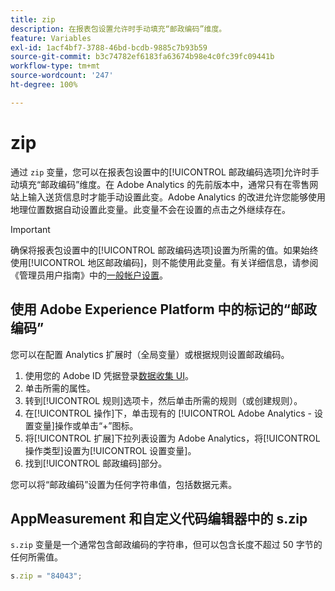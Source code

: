 ```yaml
---
title: zip
description: 在报表包设置允许时手动填充“邮政编码”维度。
feature: Variables
exl-id: 1acf4bf7-3788-46bd-bcdb-9885c7b93b59
source-git-commit: b3c74782ef6183fa63674b98e4c0fc39fc09441b
workflow-type: tm+mt
source-wordcount: '247'
ht-degree: 100%

---
```


# zip

通过 `zip` 变量，您可以在报表包设置中的[!UICONTROL 邮政编码选项]允许时手动填充“邮政编码”维度。在 Adobe Analytics 的先前版本中，通常只有在零售网站上输入送货信息时才能手动设置此变。Adobe Analytics 的改进允许您能够使用地理位置数据自动设置此变量。此变量不会在设置的点击之外继续存在。

>[!IMPORTANT]
>
>确保将报表包设置中的[!UICONTROL 邮政编码选项]设置为所需的值。如果始终使用[!UICONTROL 地区邮政编码]，则不能使用此变量。有关详细信息，请参阅《管理员用户指南》中的[一般帐户设置](/help/admin/admin/general-acct-settings-admin.md)。

## 使用 Adobe Experience Platform 中的标记的“邮政编码”

您可以在配置 Analytics 扩展时（全局变量）或根据规则设置邮政编码。

1. 使用您的 Adobe ID 凭据登录[数据收集 UI](https://experience.adobe.com/data-collection)。
2. 单击所需的属性。
3. 转到[!UICONTROL 规则]选项卡，然后单击所需的规则（或创建规则）。
4. 在[!UICONTROL 操作]下，单击现有的 [!UICONTROL Adobe Analytics - 设置变量]操作或单击“+”图标。
5. 将[!UICONTROL 扩展]下拉列表设置为 Adobe Analytics，将[!UICONTROL 操作类型]设置为[!UICONTROL 设置变量]。
6. 找到[!UICONTROL 邮政编码]部分。

您可以将“邮政编码”设置为任何字符串值，包括数据元素。

## AppMeasurement 和自定义代码编辑器中的 s.zip

`s.zip` 变量是一个通常包含邮政编码的字符串，但可以包含长度不超过 50 字节的任何所需值。

```js
s.zip = "84043";
```
